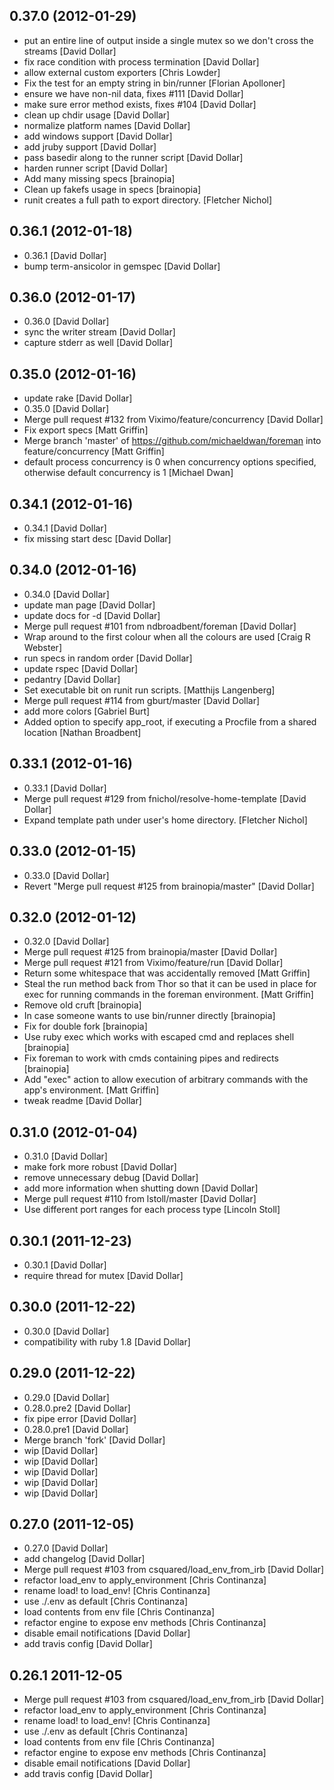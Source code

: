 ## 0.37.0 (2012-01-29)

* put an entire line of output inside a single mutex so we don't cross the streams  [David Dollar]
* fix race condition with process termination  [David Dollar]
* allow external custom exporters [Chris Lowder]
* Fix the test for an empty string in bin/runner  [Florian Apolloner]
* ensure we have non-nil data, fixes #111  [David Dollar]
* make sure error method exists, fixes #104  [David Dollar]
* clean up chdir usage  [David Dollar]
* normalize platform names  [David Dollar]
* add windows support  [David Dollar]
* add jruby support  [David Dollar]
* pass basedir along to the runner script  [David Dollar]
* harden runner script  [David Dollar]
* Add many missing specs  [brainopia]
* Clean up fakefs usage in specs  [brainopia]
* runit creates a full path to export directory.  [Fletcher Nichol]

## 0.36.1 (2012-01-18)

* 0.36.1  [David Dollar]
* bump term-ansicolor in gemspec  [David Dollar]

## 0.36.0 (2012-01-17)

* 0.36.0  [David Dollar]
* sync the writer stream  [David Dollar]
* capture stderr as well  [David Dollar]

## 0.35.0 (2012-01-16)

* update rake  [David Dollar]
* 0.35.0  [David Dollar]
* Merge pull request #132 from Viximo/feature/concurrency  [David Dollar]
* Fix export specs  [Matt Griffin]
* Merge branch 'master' of https://github.com/michaeldwan/foreman into feature/concurrency  [Matt Griffin]
* default process concurrency is 0 when concurrency options specified, otherwise default concurrency is 1  [Michael Dwan]

## 0.34.1 (2012-01-16)

* 0.34.1  [David Dollar]
* fix missing start desc  [David Dollar]

## 0.34.0 (2012-01-16)

* 0.34.0  [David Dollar]
* update man page  [David Dollar]
* update docs for -d  [David Dollar]
* Merge pull request #101 from ndbroadbent/foreman  [David Dollar]
* Wrap around to the first colour when all the colours are used  [Craig R Webster]
* run specs in random order  [David Dollar]
* update rspec  [David Dollar]
* pedantry  [David Dollar]
* Set executable bit on runit run scripts.  [Matthijs Langenberg]
* Merge pull request #114 from gburt/master  [David Dollar]
* add more colors  [Gabriel Burt]
* Added option to specify app_root, if executing a Procfile from a shared location  [Nathan Broadbent]

## 0.33.1 (2012-01-16)

* 0.33.1  [David Dollar]
* Merge pull request #129 from fnichol/resolve-home-template  [David Dollar]
* Expand template path under user's home directory.  [Fletcher Nichol]

## 0.33.0 (2012-01-15)

* 0.33.0  [David Dollar]
* Revert "Merge pull request #125 from brainopia/master"  [David Dollar]

## 0.32.0 (2012-01-12)

* 0.32.0  [David Dollar]
* Merge pull request #125 from brainopia/master  [David Dollar]
* Merge pull request #121 from Viximo/feature/run  [David Dollar]
* Return some whitespace that was accidentally removed  [Matt Griffin]
* Steal the run method back from Thor so that it can be used in place for exec for running commands in the foreman environment.  [Matt Griffin]
* Remove old cruft  [brainopia]
* In case someone wants to use bin/runner directly  [brainopia]
* Fix for double fork  [brainopia]
* Use ruby exec which works with escaped cmd and replaces shell  [brainopia]
* Fix foreman to work with cmds containing pipes and redirects  [brainopia]
* Add "exec" action to allow execution of arbitrary commands with the app's environment.  [Matt Griffin]
* tweak readme  [David Dollar]

## 0.31.0 (2012-01-04)

* 0.31.0  [David Dollar]
* make fork more robust  [David Dollar]
* remove unnecessary debug  [David Dollar]
* add more information when shutting down  [David Dollar]
* Merge pull request #110 from lstoll/master  [David Dollar]
* Use different port ranges for each process type  [Lincoln Stoll]

## 0.30.1 (2011-12-23)

* 0.30.1  [David Dollar]
* require thread for mutex  [David Dollar]

## 0.30.0 (2011-12-22)

* 0.30.0  [David Dollar]
* compatibility with ruby 1.8  [David Dollar]

## 0.29.0 (2011-12-22)

* 0.29.0  [David Dollar]
* 0.28.0.pre2  [David Dollar]
* fix pipe error  [David Dollar]
* 0.28.0.pre1  [David Dollar]
* Merge branch 'fork'  [David Dollar]
* wip  [David Dollar]
* wip  [David Dollar]
* wip  [David Dollar]
* wip  [David Dollar]
* wip  [David Dollar]

## 0.27.0 (2011-12-05)

* 0.27.0  [David Dollar]
* add changelog  [David Dollar]
* Merge pull request #103 from csquared/load_env_from_irb  [David Dollar]
* refactor load_env to apply_environment  [Chris Continanza]
* rename load! to load_env!  [Chris Continanza]
* use ./.env as default  [Chris Continanza]
* load contents from env file  [Chris Continanza]
* refactor engine to expose env methods  [Chris Continanza]
* disable email notifications  [David Dollar]
* add travis config  [David Dollar]

## 0.26.1 2011-12-05

* Merge pull request #103 from csquared/load_env_from_irb   [David Dollar]
* refactor load_env to apply_environment   [Chris Continanza]
* rename load! to load_env!   [Chris Continanza]
* use ./.env as default   [Chris Continanza]
* load contents from env file   [Chris Continanza]
* refactor engine to expose env methods   [Chris Continanza]
* disable email notifications   [David Dollar]
* add travis config   [David Dollar]
